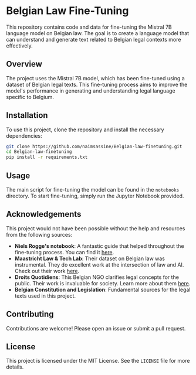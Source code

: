 
# Belgian Law Fine-Tuning

This repository contains code and data for fine-tuning the Mistral 7B language model on Belgian law. The goal is to create a language model that can understand and generate text related to Belgian legal contexts more effectively.

## Overview

The project uses the Mistral 7B model, which has been fine-tuned using a dataset of Belgian legal texts. This fine-tuning process aims to improve the model's performance in generating and understanding legal language specific to Belgium.

## Installation

To use this project, clone the repository and install the necessary dependencies:

```bash
git clone https://github.com/naimsassine/Belgian-law-finetuning.git
cd Belgian-law-finetuning
pip install -r requirements.txt
```

## Usage

The main script for fine-tuning the model can be found in the `notebooks` directory. To start fine-tuning, simply run the Jupyter Notebook provided.

## Acknowledgements

This project would not have been possible without the help and resources from the following sources:

- **Niels Rogge's notebook**: A fantastic guide that helped throughout the fine-tuning process. You can find it [here](https://github.com/NielsRogge/Transformers-Tutorials/blob/master/Mistral/Supervised_fine_tuning_(SFT)_of_an_LLM_using_Hugging_Face_tooling.ipynb).
- **Maastricht Law & Tech Lab**: Their dataset on Belgian law was instrumental. They do excellent work at the intersection of law and AI. Check out their work [here](https://huggingface.co/datasets/maastrichtlawtech/bsard).
- **Droits Quotidiens**: This Belgian NGO clarifies legal concepts for the public. Their work is invaluable for society. Learn more about them [here](https://www.droitsquotidiens.be/fr/droits-quotidiens-clarifie-le-droit).
- **Belgian Constitution and Legislation**: Fundamental sources for the legal texts used in this project.

## Contributing

Contributions are welcome! Please open an issue or submit a pull request.

## License

This project is licensed under the MIT License. See the `LICENSE` file for more details.
